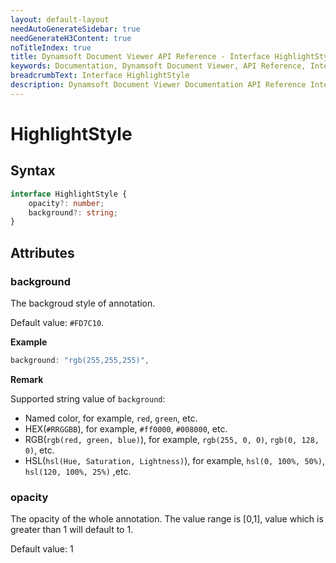 ```yaml
---
layout: default-layout
needAutoGenerateSidebar: true
needGenerateH3Content: true
noTitleIndex: true
title: Dynamsoft Document Viewer API Reference - Interface HighlightStyle
keywords: Documentation, Dynamsoft Document Viewer, API Reference, Interface HighlightStyle
breadcrumbText: Interface HighlightStyle
description: Dynamsoft Document Viewer Documentation API Reference Interface HighlightStyle Page
---
```


# HighlightStyle

## Syntax

```typescript
interface HighlightStyle {
    opacity?: number;
    background?: string;
}
```

## Attributes

### background

The backgroud style of annotation.

Default value: `#FD7C10`.

**Example**

```typescript
background: "rgb(255,255,255)", 
```

**Remark**

Supported string value of `background`:

- Named color, for example, `red`, `green`, etc.
- HEX(`#RRGGBB`), for example, `#ff0000`, `#008000`, etc.
- RGB(`rgb(red, green, blue)`), for example, `rgb(255, 0, 0)`, `rgb(0, 128, 0)`, etc.
- HSL(`hsl(Hue, Saturation, Lightness)`), for example, `hsl(0, 100%, 50%)`, `hsl(120, 100%, 25%)` ,etc.

### opacity

The opacity of the whole annotation. The value range is [0,1], value which is greater than 1 will default to 1.

Default value: 1
